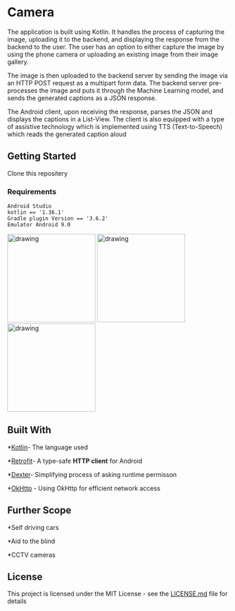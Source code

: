 # Camera

The application is built using Kotlin. It handles the process of capturing the image, uploading it to the backend, and displaying the response from the backend to the user. The user has an option to either capture the image by using the phone camera or uploading an existing image from their image gallery. 

The image is then uploaded to the backend server by sending the image via an HTTP POST request as a multipart form data. The backend server pre-processes the image and puts it through the Machine Learning model, and sends the generated captions as a JSON response. 

The Android client, upon receiving the response, parses the JSON and displays the captions in a List-View. The client is also equipped with a type of assistive technology which is implemented using TTS (Text-to-Speech) which reads the generated caption aloud

## Getting Started

Clone this repositery 

### Requirements
```
Android Studio
kotlin == '1.36.1'
Gradle plugin Version == '3.6.2'
Emulator Android 9.0
```

<img src="https://i.imgur.com/uPkXj8v.jpgg" alt="drawing" width="200"/>   <img src="https://i.imgur.com/n3OUYyR.png" alt="drawing" width="200"/>   <img src="https://i.imgur.com/ElsiRbE.png" alt="drawing" width="200"/>

## Built With

*[Kotlin]([https://kotlinlang.org/](https://kotlinlang.org/))- The language used

*[Retrofit]([https://square.github.io/retrofit/](https://square.github.io/retrofit/))- A type-safe  **HTTP client**  for Android

*[Dexter]([https://github.com/Karumi/Dexter](https://github.com/Karumi/Dexter))- Simplifying  process of asking runtime permisson

*[OkHttp]([https://square.github.io/okhttp/](https://square.github.io/okhttp/)) - Using OkHttp for efficient network access


## Further Scope

*Self driving cars

*Aid to the blind

*CCTV cameras


## License

This project is licensed under the MIT License - see the [LICENSE.md](LICENSE.md) file for details
